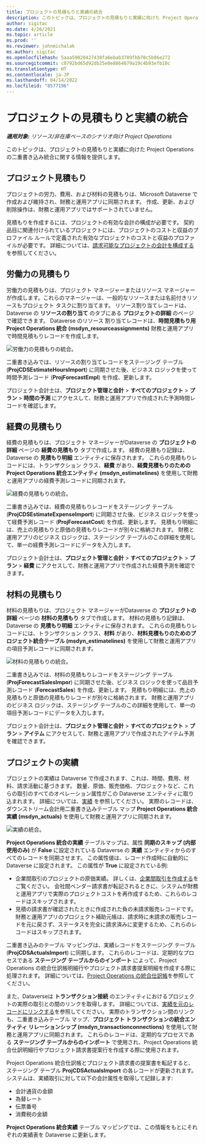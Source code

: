 ```yaml
---
title: プロジェクトの見積もりと実績の統合
description: このトピックは、プロジェクトの見積もりと実績に向けた Project Operations の二重書き込み統合に関する情報を提供します。
author: sigitac
ms.date: 4/26/2021
ms.topic: article
ms.prod: ''
ms.reviewer: johnmichalak
ms.author: sigitac
ms.openlocfilehash: 5aaa59020427438fa6ebab3789fbb70c5b86e272
ms.sourcegitcommit: c0792bd65d92db25e0e8864879a19c4b93efb10c
ms.translationtype: HT
ms.contentlocale: ja-JP
ms.lasthandoff: 04/14/2022
ms.locfileid: "8577196"
---
```

# <a name="project-estimates-and-actuals-integration"></a>プロジェクトの見積もりと実績の統合

_**適用対象:** リソース/非在庫ベースのシナリオ向け Project Operations_

このトピックは、プロジェクトの見積もりと実績に向けた Project Operations の二重書き込み統合に関する情報を提供します。

## <a name="project-estimates"></a>プロジェクト見積もり

プロジェクトの労力、費用、および材料の見積もりは、Microsoft Dataverse で作成および維持され、財務と運用アプリに同期されます。 作成、更新、および削除操作は、財務と運用アプリではサポートされていません。

見積もりを作成するには、プロジェクトの有効な会計の構成が必要です。 契約品目に関連付けられているプロジェクトには、プロジェクトのコストと収益のプロファイル ルールで定義された有効なプロジェクトのコストと収益のプロファイルが必要です。 詳細については、[請求可能なプロジェクトの会計を構成する](../project-accounting/configure-accounting-billable-projects.md#configure-project-cost-and-revenue-profile-rules) を参照してください。

## <a name="labor-estimates"></a>労働力の見積もり

労働力の見積もりは、プロジェクト マネージャーまたはリソース マネージャーが作成します。これらのマネージャーは、一般的なリソースまたは名前付きリソースもプロジェクト タスクに割り当てます。 リソース割り当てレコードは、Dataverse の **リソースの割り当て** のタブにある **プロジェクトの詳細** のページで確認できます。 Dataverse のリソース 割り当てレコードは、**時間見積もり用 Project Operations 統合 (msdyn\_resourceassignments)** 財務と運用アプリで時間見積もりレコードを作成します。

   ![労働力の見積もりの統合。](./Media/DW4LaborEstimates.png)

二重書き込みでは、リソースの割り当てレコードをステージング テーブル (**ProjCDSEstimateHoursImport**) に同期させた後、ビジネス ロジックを使って時間予測レコード (**ProjForecastEmpl**) を作成、更新します。

プロジェクト会計士は、**プロジェクト管理と会計** > **すべてのプロジェクト** > **プラン** > **時間の予測** にアクセスして、財務と運用アプリで作成された予測時間レコードを確認します。

## <a name="expense-estimates"></a>経費の見積もり

経費の見積もりは、プロジェクト マネージャーがDataverse の **プロジェクトの詳細** ページの **経費の見積もり** タブで作成します。 経費の見積もり記録は、Dataverse の **見積もり明細** エンティティに保存されます。 これらの見積もりレコードには、トランザクション クラス、**経費** があり、**経費見積もりのための Project Operations 統合エンティティ (msdyn\_estimatelines)** を使用して財務と運用アプリの経費予測レコードに同期されます。

   ![経費の見積もりの統合。](./Media/DW4ExpenseEstimates.png)

二重書き込みでは、経費の見積もりレコードをステージング テーブル (**ProjCDSEstimateExpenseImport**) に同期させた後、ビジネス ロジックを使って経費予測レコード (**ProjForecastCost**) を作成、更新します。 見積もり明細には、売上の見積もりと原価の見積もりレコードが別々に格納されます。 財務と運用アプリのビジネス ロジックは、ステージング テーブルのこの詳細を使用して、単一の経費予測レコードにデータを入力します。

プロジェクト会計士は、**プロジェクト管理と会計** > **すべてのプロジェクト** > **プラン** > **経費** にアクセスして、財務と運用アプリで作成された経費予測を確認できます。

## <a name="material-estimates"></a>材料の見積もり

材料の見積もりは、プロジェクト マネージャーがDataverse の **プロジェクトの詳細** ページの **材料の見積もり** タブで作成します。 材料の見積もり記録は、Dataverse の **見積もり明細** エンティティに保存されます。 これらの見積もりレコードには、トランザクション クラス、**材料** があり、**材料見積もりのためのプロジェクト統合テーブル (msdyn\_estimatelines)** を使用して財務と運用アプリの項目予測レコードに同期されます。

   ![材料の見積もりの統合。](./Media/DW4MaterialEstimates.png)

二重書き込みでは、材料の見積もりレコードをステージング テーブル (**ProjForecastSalesImpor**) に同期させた後、ビジネス ロジックを使って品目予測レコード (**ForecastSales**) を作成、更新します。 見積もり明細には、売上の見積もりと原価の見積もりレコードが別々に格納されます。 財務と運用アプリのビジネス ロジックは、ステージング テーブルのこの詳細を使用して、単一の項目予測レコードにデータを入力します。

プロジェクト会計士は、**プロジェクト管理と会計** > **すべてのプロジェクト** > **プラン** > **アイテム** にアクセスして、財務と運用アプリで作成されたアイテム予測を確認できます。

## <a name="project-actuals"></a>プロジェクトの実績

プロジェクトの実績は Dataverse で作成されます、これは、時間、費用、材料、請求活動に基づきます。 数量、原価、販売価格、プロジェクトなど、これらの取引のすべてのオペレーション属性がこの Dataverse エンティティに取り込まれます。 詳細については、[実績](../actuals/actuals-overview.md) を参照してください。 実際のレコードは、ダウンストリーム会計用二重書き込みテーブル マップ **Project Operations 統合実績 (msdyn\_actuals)** を使用して財務と運用アプリに同期されます。

   ![実績の統合。](./Media/DW4Actuals.png)

**Project Operations 統合の実績** テーブルマップは、属性 **同期のスキップ (内部使用のみ)** が **False** に設定されている Dataverse の **実績** エンティティからのすべてのレコードを同期させます。 この属性値は、レコード作成時に自動的に Dataverse に設定されます。 この属性が **True** に設定されている例:

  - 企業間取引のプロジェクトの原価実績。 詳しくは、[企業間取引を作成する](../project-accounting/create-intercompany-transactions.md)をご覧ください。 会社間ベンダー請求書が転記されるときに、システムが財務と運用アプリで実際のプロジェクトコストを再作成するため、これらのレコードはスキップされます。
  - 見積の請求書が確認されたときに作成された負の未請求販売レコードです。 財務と運用アプリのプロジェクト補助元帳は、請求時に未請求の販売レコードを元に戻さず、ステータスを完全に請求済みに変更するため、これらのレコードはスキップされます。

二重書き込みのテーブル マッピングは、実績レコードをステージング テーブル (**ProjCDSActualsImport**) に同期します。 これらのレコードは、定期的なプロセスである  **ステージング テーブルからのインポート** によって、Project Operations の統合仕訳帳明細行やプロジェクト請求書提案明細を作成する際に処理されます。 詳細については、[Project Operations の統合仕訳帳](../project-accounting/project-operations-integration-journal.md)を参照してください。

また、Dataverseは **トランザクション接続** のエンティティにおけるプロジェクトの実際の取引との間のリンクを取得します。 詳細については、[実績を元のレコードにリンクする](../actuals/linkingactuals.md)を参照してください。 実際のトランザクション間のリンクも、二重書き込みテーブル マップ、**プロジェクト トランザクションの統合エンティティ リレーションシップ (msdyn\_transactionconnections)** を使用して財務と運用アプリに同期されます。 これらのレコードは、定期的なプロセスである **ステージング テーブルからのインポート** で使用され、Project Operations 統合仕訳明細行やプロジェクト請求書提案行を作成する際に使用されます。

Project Operations 統合仕訳帳とプロジェクト請求書の提案書を転記すると、ステージング テーブル **ProjCDSActualsImport** の各レコードが更新されます。 システムは、実績取引に対して以下の会計属性を取得して記録します:

- 会計通貨の金額
- 為替レート
- 伝票番号
- 消費税の金額

**Project Operations 統合実績** テーブル マッピングでは、この情報をもとにそれぞれの実績表を Dataverse に更新します。
